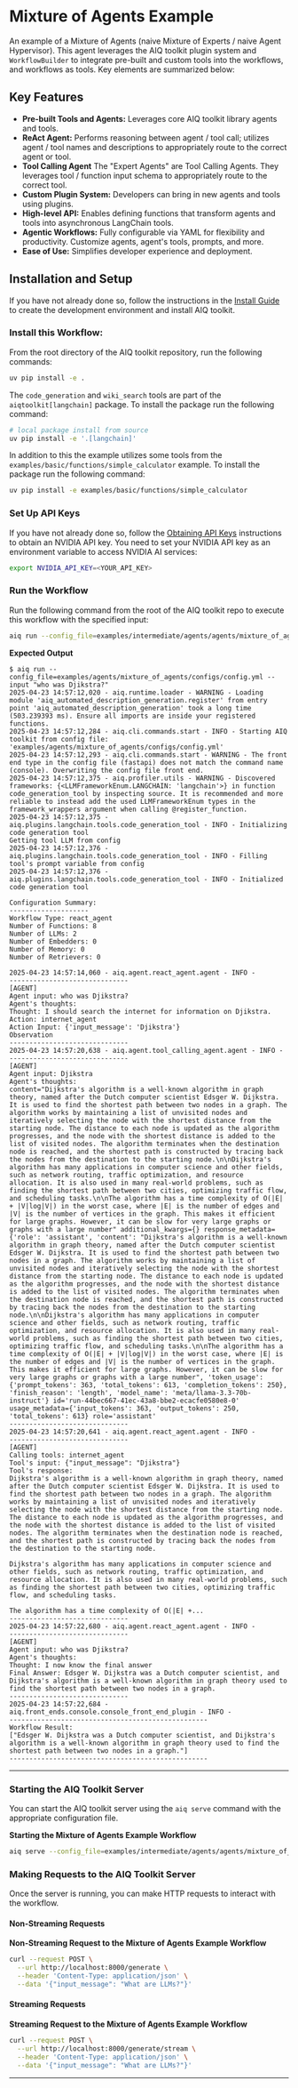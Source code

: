 <!--
SPDX-FileCopyrightText: Copyright (c) 2025, NVIDIA CORPORATION & AFFILIATES. All rights reserved.
SPDX-License-Identifier: Apache-2.0

Licensed under the Apache License, Version 2.0 (the "License");
you may not use this file except in compliance with the License.
You may obtain a copy of the License at

http://www.apache.org/licenses/LICENSE-2.0

Unless required by applicable law or agreed to in writing, software
distributed under the License is distributed on an "AS IS" BASIS,
WITHOUT WARRANTIES OR CONDITIONS OF ANY KIND, either express or implied.
See the License for the specific language governing permissions and
limitations under the License.
-->

<!--
  SPDX-FileCopyrightText: Copyright (c) 2024-2025 NVIDIA CORPORATION & AFFILIATES. All rights reserved.
  SPDX-License-Identifier: Apache-2.0
-->

# Mixture of Agents Example

An example of a Mixture of Agents (naive Mixture of Experts / naive Agent Hypervisor). This agent leverages the AIQ toolkit plugin system and `WorkflowBuilder` to integrate pre-built and custom tools into the workflows, and workflows as tools. Key elements are summarized below:

## Key Features

- **Pre-built Tools and Agents:** Leverages core AIQ toolkit library agents and tools.
- **ReAct Agent:** Performs reasoning between agent / tool call; utilizes agent / tool names and descriptions to appropriately route to the correct agent or tool.
- **Tool Calling Agent** The "Expert Agents" are Tool Calling Agents.  They leverages tool / function input schema to appropriately route to the correct tool.
- **Custom Plugin System:** Developers can bring in new agents and tools using plugins.
- **High-level API:** Enables defining functions that transform agents and tools into asynchronous LangChain tools.
- **Agentic Workflows:** Fully configurable via YAML for flexibility and productivity. Customize agents, agent's tools, prompts, and more.
- **Ease of Use:** Simplifies developer experience and deployment.

## Installation and Setup

If you have not already done so, follow the instructions in the [Install Guide](../../../../docs/source/quick-start/installing.md#install-from-source) to create the development environment and install AIQ toolkit.

### Install this Workflow:

From the root directory of the AIQ toolkit repository, run the following commands:

```bash
uv pip install -e .
```

The `code_generation` and `wiki_search` tools are part of the `aiqtoolkit[langchain]` package.  To install the package run the following command:
```bash
# local package install from source
uv pip install -e '.[langchain]'
```

In addition to this the example utilizes some tools from the `examples/basic/functions/simple_calculator` example.  To install the package run the following command:
```bash
uv pip install -e examples/basic/functions/simple_calculator
```

### Set Up API Keys
If you have not already done so, follow the [Obtaining API Keys](../../../../docs/source/quick-start/installing.md#obtaining-api-keys) instructions to obtain an NVIDIA API key. You need to set your NVIDIA API key as an environment variable to access NVIDIA AI services:
```bash
export NVIDIA_API_KEY=<YOUR_API_KEY>
```

### Run the Workflow

Run the following command from the root of the AIQ toolkit repo to execute this workflow with the specified input:

```bash
aiq run --config_file=examples/intermediate/agents/agents/mixture_of_agents/configs/config.yml --input "who was Djikstra?"
```

**Expected Output**

```console
$ aiq run --config_file=examples/agents/mixture_of_agents/configs/config.yml --input "who was Djikstra?"
2025-04-23 14:57:12,020 - aiq.runtime.loader - WARNING - Loading module 'aiq_automated_description_generation.register' from entry point 'aiq_automated_description_generation' took a long time (503.239393 ms). Ensure all imports are inside your registered functions.
2025-04-23 14:57:12,284 - aiq.cli.commands.start - INFO - Starting AIQ toolkit from config file: 'examples/agents/mixture_of_agents/configs/config.yml'
2025-04-23 14:57:12,293 - aiq.cli.commands.start - WARNING - The front end type in the config file (fastapi) does not match the command name (console). Overwriting the config file front end.
2025-04-23 14:57:12,375 - aiq.profiler.utils - WARNING - Discovered frameworks: {<LLMFrameworkEnum.LANGCHAIN: 'langchain'>} in function code_generation_tool by inspecting source. It is recommended and more reliable to instead add the used LLMFrameworkEnum types in the framework_wrappers argument when calling @register_function.
2025-04-23 14:57:12,375 - aiq.plugins.langchain.tools.code_generation_tool - INFO - Initializing code generation tool
Getting tool LLM from config
2025-04-23 14:57:12,376 - aiq.plugins.langchain.tools.code_generation_tool - INFO - Filling tool's prompt variable from config
2025-04-23 14:57:12,376 - aiq.plugins.langchain.tools.code_generation_tool - INFO - Initialized code generation tool

Configuration Summary:
--------------------
Workflow Type: react_agent
Number of Functions: 8
Number of LLMs: 2
Number of Embedders: 0
Number of Memory: 0
Number of Retrievers: 0

2025-04-23 14:57:14,060 - aiq.agent.react_agent.agent - INFO -
------------------------------
[AGENT]
Agent input: who was Djikstra?
Agent's thoughts:
Thought: I should search the internet for information on Djikstra.
Action: internet_agent
Action Input: {'input_message': 'Djikstra'}
Observation
------------------------------
2025-04-23 14:57:20,638 - aiq.agent.tool_calling_agent.agent - INFO -
------------------------------
[AGENT]
Agent input: Djikstra
Agent's thoughts:
content="Dijkstra's algorithm is a well-known algorithm in graph theory, named after the Dutch computer scientist Edsger W. Dijkstra. It is used to find the shortest path between two nodes in a graph. The algorithm works by maintaining a list of unvisited nodes and iteratively selecting the node with the shortest distance from the starting node. The distance to each node is updated as the algorithm progresses, and the node with the shortest distance is added to the list of visited nodes. The algorithm terminates when the destination node is reached, and the shortest path is constructed by tracing back the nodes from the destination to the starting node.\n\nDijkstra's algorithm has many applications in computer science and other fields, such as network routing, traffic optimization, and resource allocation. It is also used in many real-world problems, such as finding the shortest path between two cities, optimizing traffic flow, and scheduling tasks.\n\nThe algorithm has a time complexity of O(|E| + |V|log|V|) in the worst case, where |E| is the number of edges and |V| is the number of vertices in the graph. This makes it efficient for large graphs. However, it can be slow for very large graphs or graphs with a large number" additional_kwargs={} response_metadata={'role': 'assistant', 'content': "Dijkstra's algorithm is a well-known algorithm in graph theory, named after the Dutch computer scientist Edsger W. Dijkstra. It is used to find the shortest path between two nodes in a graph. The algorithm works by maintaining a list of unvisited nodes and iteratively selecting the node with the shortest distance from the starting node. The distance to each node is updated as the algorithm progresses, and the node with the shortest distance is added to the list of visited nodes. The algorithm terminates when the destination node is reached, and the shortest path is constructed by tracing back the nodes from the destination to the starting node.\n\nDijkstra's algorithm has many applications in computer science and other fields, such as network routing, traffic optimization, and resource allocation. It is also used in many real-world problems, such as finding the shortest path between two cities, optimizing traffic flow, and scheduling tasks.\n\nThe algorithm has a time complexity of O(|E| + |V|log|V|) in the worst case, where |E| is the number of edges and |V| is the number of vertices in the graph. This makes it efficient for large graphs. However, it can be slow for very large graphs or graphs with a large number", 'token_usage': {'prompt_tokens': 363, 'total_tokens': 613, 'completion_tokens': 250}, 'finish_reason': 'length', 'model_name': 'meta/llama-3.3-70b-instruct'} id='run-44bec667-41ec-43a8-bbe2-ecacfe0580e8-0' usage_metadata={'input_tokens': 363, 'output_tokens': 250, 'total_tokens': 613} role='assistant'
------------------------------
2025-04-23 14:57:20,641 - aiq.agent.react_agent.agent - INFO -
------------------------------
[AGENT]
Calling tools: internet_agent
Tool's input: {"input_message": "Djikstra"}
Tool's response:
Dijkstra's algorithm is a well-known algorithm in graph theory, named after the Dutch computer scientist Edsger W. Dijkstra. It is used to find the shortest path between two nodes in a graph. The algorithm works by maintaining a list of unvisited nodes and iteratively selecting the node with the shortest distance from the starting node. The distance to each node is updated as the algorithm progresses, and the node with the shortest distance is added to the list of visited nodes. The algorithm terminates when the destination node is reached, and the shortest path is constructed by tracing back the nodes from the destination to the starting node.

Dijkstra's algorithm has many applications in computer science and other fields, such as network routing, traffic optimization, and resource allocation. It is also used in many real-world problems, such as finding the shortest path between two cities, optimizing traffic flow, and scheduling tasks.

The algorithm has a time complexity of O(|E| +...
------------------------------
2025-04-23 14:57:22,680 - aiq.agent.react_agent.agent - INFO -
------------------------------
[AGENT]
Agent input: who was Djikstra?
Agent's thoughts:
Thought: I now know the final answer
Final Answer: Edsger W. Dijkstra was a Dutch computer scientist, and Dijkstra's algorithm is a well-known algorithm in graph theory used to find the shortest path between two nodes in a graph.
------------------------------
2025-04-23 14:57:22,684 - aiq.front_ends.console.console_front_end_plugin - INFO -
--------------------------------------------------
Workflow Result:
["Edsger W. Dijkstra was a Dutch computer scientist, and Dijkstra's algorithm is a well-known algorithm in graph theory used to find the shortest path between two nodes in a graph."]
--------------------------------------------------
```
---

### Starting the AIQ Toolkit Server

You can start the AIQ toolkit server using the `aiq serve` command with the appropriate configuration file.

**Starting the Mixture of Agents Example Workflow**

```bash
aiq serve --config_file=examples/intermediate/agents/agents/mixture_of_agents/configs/config.yml
```

### Making Requests to the AIQ Toolkit Server

Once the server is running, you can make HTTP requests to interact with the workflow.

#### Non-Streaming Requests

**Non-Streaming Request to the Mixture of Agents Example Workflow**

```bash
curl --request POST \
  --url http://localhost:8000/generate \
  --header 'Content-Type: application/json' \
  --data '{"input_message": "What are LLMs?"}'
```

#### Streaming Requests

**Streaming Request to the Mixture of Agents Example Workflow**

```bash
curl --request POST \
  --url http://localhost:8000/generate/stream \
  --header 'Content-Type: application/json' \
  --data '{"input_message": "What are LLMs?"}'
```
---
